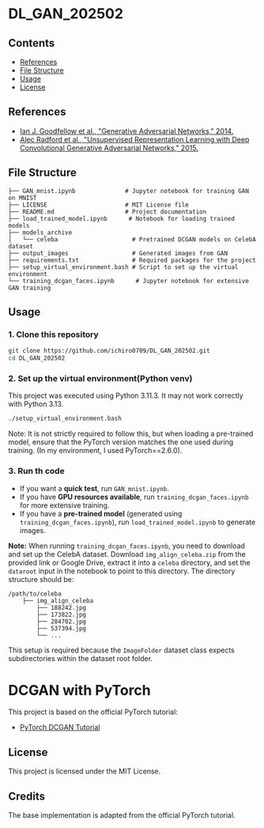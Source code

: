 # DL_GAN_202502

## Contents
- [References](#references)
- [File Structure](#file-structure)
- [Usage](#usage)
- [License](#license)

## References
- [Ian J. Goodfellow et al., "Generative Adversarial Networks," 2014. ](https://arxiv.org/abs/1406.2661)
- [Alec Radford et al., "Unsupervised Representation Learning with Deep Convolutional Generative Adversarial Networks," 2015.](https://arxiv.org/abs/1511.06434)

## File Structure
```
├── GAN_mnist.ipynb              # Jupyter notebook for training GAN on MNIST
├── LICENSE                      # MIT License file
├── README.md                    # Project documentation
├── load_trained_model.ipynb      # Notebook for loading trained models
├── models_archive
│   └── celeba                     # Pretrained DCGAN models on CelebA dataset
├── output_images                  # Generated images from GAN
├── requirements.txt               # Required packages for the project
├── setup_virtual_environment.bash # Script to set up the virtual environment
└── training_dcgan_faces.ipynb      # Jupyter notebook for extensive GAN training
```

## Usage
### 1. Clone this repository
```zsh {iscopy=true}
git clone https://github.com/ichiro0709/DL_GAN_202502.git
cd DL_GAN_202502
```
### 2. Set up the virtual environment(Python venv)
This project was executed using Python 3.11.3. It may not work correctly with Python 3.13.

```bash
./setup_virtual_environment.bash
```
Note: It is not strictly required to follow this, but when loading a pre-trained model, ensure that the PyTorch version matches the one used during training. (In my environment, I used PyTorch==2.6.0).



### 3. Run th code
- If you want a **quick test**, run `GAN_mnist.ipynb`.
- If you have **GPU resources available**, run `training_dcgan_faces.ipynb` for more extensive training.
- If you have a **pre-trained model** (generated using `training_dcgan_faces.ipynb`), run `load_trained_model.ipynb` to generate images.

**Note:** When running `training_dcgan_faces.ipynb`, you need to download and set up the CelebA dataset. Download `img_align_celeba.zip` from the provided link or Google Drive, extract it into a `celeba` directory, and set the `dataroot` input in the notebook to point to this directory. The directory structure should be:

```
/path/to/celeba
    ├── img_align_celeba
        ├── 188242.jpg
        ├── 173822.jpg
        ├── 284702.jpg
        ├── 537394.jpg
        └── ...
```

This setup is required because the `ImageFolder` dataset class expects subdirectories within the dataset root folder.



# DCGAN with PyTorch

This project is based on the official PyTorch tutorial:
- [PyTorch DCGAN Tutorial](https://colab.research.google.com/github/pytorch/tutorials/blob/gh-pages/_downloads/5f81194dd43910d586578638f83205a3/dcgan_faces_tutorial.ipynb)

## License
This project is licensed under the MIT License.

## Credits
The base implementation is adapted from the official PyTorch tutorial.
